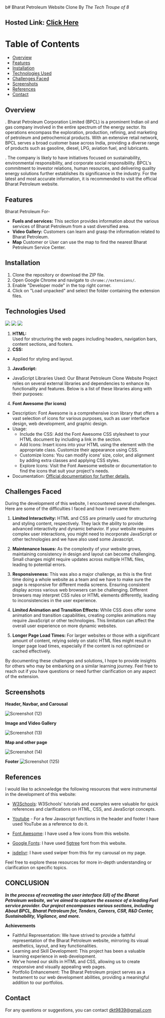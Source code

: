  b# Bharat Petroleum Website Clone By *The Tech Troupe of 8*

## Hosted Link: [Click Here](https://ayushagrawal2806.github.io/Bharat-Petroleum/)

# Table of Contents
  - [Overview](#overview)
  - [Features](#features)
  - [Installation](#installation)
  - [Technologies Used](#technologies-used)
  - [Challenges Faced](#challenges-faced)
  - [Screenshots](#screenshots)
  - [References](#references)
  - [Contact](#contact)


## Overview

. Bharat Petroleum Corporation Limited (BPCL) is a prominent Indian oil and gas company involved in the entire spectrum of the energy sector. Its operations encompass the exploration, production, refining, and marketing of petroleum and petrochemical products. With an extensive retail network, BPCL serves a broad customer base across India, providing a diverse range of products such as gasoline, diesel, LPG, aviation fuel, and lubricants.

. The company is likely to have initiatives focused on sustainability, environmental responsibility, and corporate social responsibility. BPCL's commitment to investor relations, human resources, and delivering quality energy solutions further establishes its significance in the industry. For the latest and most accurate information, it is recommended to visit the official Bharat Petroleum website.


## Features

Bharat Petroleum For-
- **Fuels and services:** This section provides information about the various services of Bharat Petroleum from a vast diversified area.
- **Video Gallery:** Customers can learn and grasp the information related to Bharat Petroleum.
- **Map** Customer or User can use the map to find the nearest Bharat Petroleum Service Center.

## Installation

1. Clone the repository or download the ZIP file.
2. Open Google Chrome and navigate to `chrome://extensions/`.
3. Enable "Developer mode" in the top right corner.
4. Click on "Load unpacked" and select the folder containing the extension files.


## Technologies Used
<img src="https://img.icons8.com/color/48/000000/html-5.png"/>          <img src="https://img.icons8.com/color/48/000000/css3.png"/>          <img src="https://img.icons8.com/color/48/000000/javascript.png"/>    

1.  **HTML:**  
Used for structuring the web pages including headers, navigation bars, content sections, and footers.
2.  **CSS:** 
 - Applied for styling and layout.
3.  **JavaScript:**
 - JavaScript Libraries Used: Our Bharat Petroleum Clone Website Project relies on several external libraries and dependencies to enhance its functionality and features. Below is a list of these libraries along with their purposes:

4.  **Font Awesome (for icons)**
 - Description: Font Awesome is a comprehensive icon library that offers a vast selection of icons for various purposes, such as user interface design, web development, and graphic design.
 - Usage:
   - Include the CSS: Add the Font Awesome CSS stylesheet to your HTML document by including a link in the <head> section.
   - Add Icons: Insert icons into your HTML using the element with the appropriate class. Customize their appearance using CSS.
   - Customize Icons: You can modify icons' size, color, and alignment by adding extra classes and applying CSS styles.
   - Explore Icons: Visit the Font Awesome website or documentation to find the icons that suit your project's needs.
 - Documentation: [Official documentation for further details.](https://fontawesome.com/)


## Challenges Faced

During the development of this website, I encountered several challenges. Here are some of the difficulties I faced and how I overcame them:

1. **Limited Interactivity:**
 HTML and CSS are primarily used for structuring and styling content, respectively. They lack the ability to provide advanced interactivity and dynamic behavior. If your website requires complex user interactions, you might need to incorporate JavaScript or other technologies and we have also used some Javascript.

2. **Maintenance Issues:**
 As the complexity of your website grows, maintaining consistency in design and layout can become challenging. Small changes might require updates across multiple HTML files, leading to potential errors.

3. **Responsiveness:**
This was also a major challenge, as this is the first time doing a whole website as a team and we have to make sure the page is responsive for different media screens. Ensuring consistent display across various web browsers can be challenging. Different browsers may interpret CSS rules or HTML elements differently, leading to inconsistencies in the user experience.

4. **Limited Animation and Transition Effects:** While CSS does offer some animation and transition capabilities, creating complex animations may require JavaScript or other technologies. This limitation can affect the overall user experience on more dynamic websites.

5. **Longer Page Load Times:**
 For larger websites or those with a significant amount of content, relying solely on static HTML files might result in longer page load times, especially if the content is not optimized or cached effectively.

By documenting these challenges and solutions, I hope to provide insights for others who may be embarking on a similar learning journey. Feel free to reach out if you have questions or need further clarification on any aspect of the extension.


## Screenshots

**Header, Navbar, and Carousal**

![Screenshot (12)](https://github.com/ayushagrawal2806/Bharat-Petroleum/assets/70975389/7031057e-6291-4274-8efd-9a72ed393905)


**Image and Video Gallery**

![Screenshot (13)](https://github.com/ayushagrawal2806/Bharat-Petroleum/assets/70975389/a3409a16-3964-48dc-a4fc-47a35f3e0326)


**Map and other page**

![Screenshot (14)](https://github.com/ayushagrawal2806/Bharat-Petroleum/assets/70975389/edaa86c2-4edb-400e-a5b5-22310897be1e)


**Footer**
![Screenshot (125)](https://github.com/ayushagrawal2806/Bharat-Petroleum/assets/72606635/a8f0308e-9036-4098-a6c2-e58ea076a52c)


## References

I would like to acknowledge the following resources that were instrumental in the development of this website:

- [W3Schools](https://www.w3schools.com/): W3Schools' tutorials and examples were valuable for quick references and clarifications on HTML, CSS, and JavaScript concepts.

- [Youtube](https://www.youtube.com/) - For a few Javascript functions in the header and footer I have used YouTube as a reference to do it.

- [Font Awesome](https://fontawesome.com/): I have used a few icons from this website.

- [Google Fonts](https://fonts.google.com/): I have used [figtree](https://fonts.google.com/specimen/Figtree?query=figtree) font from this website.

- [jsdelivr](https://www.jsdelivr.com/): I have used swiper from this for my carousal on my page.

Feel free to explore these resources for more in-depth understanding or clarification on specific topics.


## **CONCLUSION**

***In the process of recreating the user interface (UI) of the Bharat Petroleum website, we've aimed to capture the essence of a leading Fuel service provider.
Our project encompasses various sections, including About BPCL, Bharat Petroleum for, Tenders, Careers, CSR, R&D Center, Sustainability, Vigilance, and more.***

**Achievements**
- Faithful Representation: We have strived to provide a faithful representation of the Bharat Petroleum website, mirroring its visual aesthetics, layout, and key functionalities.
- Learning and Skill Development: This project has been a valuable learning experience in web development.
- We've honed our skills in HTML and CSS, allowing us to create responsive and visually appealing web pages.
- Portfolio Enhancement: The Bharat Petroleum project serves as a testament to our web development abilities, providing a meaningful addition to our portfolios.


## Contact

For any questions or suggestions, you can contact dkt9839@gmail.com
